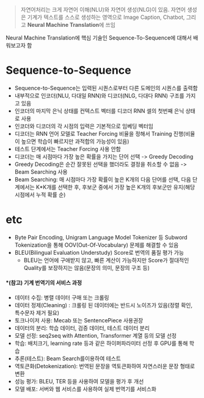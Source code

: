 > 자연어처리는 크게 자연어 이해(NLU)와 자연어 생성(NLG)이 있음. 자연어 생성은 기계가 텍스트를 스스로 생성하는 영역으로 Image Caption, Chatbot, 그리고 **Neural Machine Translation**에 쓰임

Neural Machine Translation에 핵심 기술인 Sequence-To-Sequence에 대해서 배워보고자 함

# Sequence-to-Sequence
- Sequence-to-Sequence는 입력된 시퀀스로부터 다른 도메인의 시퀀스를 출력함
- 내부적으로 인코더(NLU, 다대일 RNN)와 디코더(NLG, 다대다 RNN) 구조를 가지고 있음
- 인코더의 마지막 은닉 상태를 컨텍스트 벡터를 디코더 RNN 셀의 첫번째 은닉 상태로 사용
- 인코더와 디코더의 각 시점의 입력은 기본적으로 임베딩 벡터임
- 디코더는 RNN 언어 모델로 Teacher Forcing 비율을 정해서 Training 진행(비율이 높으면 학습이 빠르지만 과적합의 가능성이 있음)
- 테스트 단계에서는 Teacher Forcing 사용 안함
- 디코더는 매 시점마다 가장 높은 확률을 가지는 단어 선택 -> Greedy Decoding
- Greedy Decoding은 순간 잘못된 선택을 했더라도 결정을 취소할 수 없음 -> Beam Searching 사용
- Beam Searching: 매 시점마다 가장 확률이 높은 K개의 다음 단어를 선택, 다음 단계에서는 K*K개를 선택한 후, 후보군 중에서 가장 높은 K개의 후보군만 유지(해당 시점에서 누적 확률 순)

# etc
- Byte Pair Encoding, Unigram Language Model Tokenizer 등 Subword Tokenization을 통해 OOV(Out-Of-Vocabulary) 문제를 해결할 수 있음
- BLEU(Bilingual Evaluation Understudy) Score로 번역의 품질 평가 가능
	- BLEU는 언어에 구애받지 않고, 빠른 계산이 가능하지만 Score가 절대적인 Quality를 보장하지는 않음(문장의 의미, 문장의 구조 등)

#### *(참고) 기계 번역기의 서비스 과정
- 데이터 수집: 병렬 데이터 구매 또는 크롤링
- 데이터 정제(Cleaning) : 크롤링 된 데이터에는 반드시 노이즈가 있음(정렬 확인, 특수문자 제거 필요)
- 토크나이저 사용: Mecab 또는 SentencePiece 사용권장
- 데이터의 분리: 학습 데이터, 검증 데이터, 테스트 데이터 분리
- 모델 선정: seq2seq with Attention, Transformer 계열 등의 모델 선정
- 학습: 배치크기, learning rate 등과 같은 하이퍼파라미터 선정 후 GPU를 통해 학습
- 추론(테스트): Beam Search를이용하여 테스트
- 역토큰화(Detokenization): 번역된 문장을 역토큰화하여 자연스러운 문장 형태로 변환
- 성능 평가: BLEU, TER 등을 사용하여 모델을 평가 후 개선
- 모델 배포: 서버와 웹 서비스를 사용하여 실제 번역기를 서비스화

